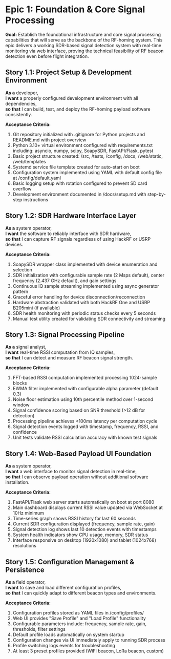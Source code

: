 # Epic 1: Foundation & Core Signal Processing

**Goal:** Establish the foundational infrastructure and core signal processing capabilities that will serve as the backbone of the RF-homing system. This epic delivers a working SDR-based signal detection system with real-time monitoring via web interface, proving the technical feasibility of RF beacon detection even before flight integration.

## Story 1.1: Project Setup & Development Environment

**As a** developer,  
**I want** a properly configured development environment with all dependencies,  
**so that** I can build, test, and deploy the RF-homing payload software consistently.

**Acceptance Criteria:**
1. Git repository initialized with .gitignore for Python projects and README.md with project overview
2. Python 3.10+ virtual environment configured with requirements.txt including: asyncio, numpy, scipy, SoapySDR, FastAPI/Flask, pytest
3. Basic project structure created: /src, /tests, /config, /docs, /web/static, /web/templates
4. Systemd service file template created for auto-start on boot
5. Configuration system implemented using YAML with default config file at /config/default.yaml
6. Basic logging setup with rotation configured to prevent SD card overflow
7. Development environment documented in /docs/setup.md with step-by-step instructions

## Story 1.2: SDR Hardware Interface Layer

**As a** system operator,  
**I want** the software to reliably interface with SDR hardware,  
**so that** I can capture RF signals regardless of using HackRF or USRP devices.

**Acceptance Criteria:**
1. SoapySDR wrapper class implemented with device enumeration and selection
2. SDR initialization with configurable sample rate (2 Msps default), center frequency (2.437 GHz default), and gain settings
3. Continuous IQ sample streaming implemented using async generator pattern
4. Graceful error handling for device disconnection/reconnection
5. Hardware abstraction validated with both HackRF One and USRP B205mini (if available)
6. SDR health monitoring with periodic status checks every 5 seconds
7. Manual test utility created for validating SDR connectivity and streaming

## Story 1.3: Signal Processing Pipeline

**As a** signal analyst,  
**I want** real-time RSSI computation from IQ samples,  
**so that** I can detect and measure RF beacon signal strength.

**Acceptance Criteria:**
1. FFT-based RSSI computation implemented processing 1024-sample blocks
2. EWMA filter implemented with configurable alpha parameter (default 0.3)
3. Noise floor estimation using 10th percentile method over 1-second window
4. Signal confidence scoring based on SNR threshold (>12 dB for detection)
5. Processing pipeline achieves <100ms latency per computation cycle
6. Signal detection events logged with timestamp, frequency, RSSI, and confidence
7. Unit tests validate RSSI calculation accuracy with known test signals

## Story 1.4: Web-Based Payload UI Foundation

**As a** system operator,  
**I want** a web interface to monitor signal detection in real-time,  
**so that** I can observe payload operation without additional software installation.

**Acceptance Criteria:**
1. FastAPI/Flask web server starts automatically on boot at port 8080
2. Main dashboard displays current RSSI value updated via WebSocket at 10Hz minimum
3. Time-series graph shows RSSI history for last 60 seconds
4. Current SDR configuration displayed (frequency, sample rate, gain)
5. Signal detection log shows last 10 detection events with timestamps
6. System health indicators show CPU usage, memory, SDR status
7. Interface responsive on desktop (1920x1080) and tablet (1024x768) resolutions

## Story 1.5: Configuration Management & Persistence

**As a** field operator,  
**I want** to save and load different configuration profiles,  
**so that** I can quickly adapt to different beacon types and environments.

**Acceptance Criteria:**
1. Configuration profiles stored as YAML files in /config/profiles/
2. Web UI provides "Save Profile" and "Load Profile" functionality
3. Configurable parameters include: frequency, sample rate, gain, thresholds, filter settings
4. Default profile loads automatically on system startup
5. Configuration changes via UI immediately apply to running SDR process
6. Profile switching logs events for troubleshooting
7. At least 3 preset profiles provided (WiFi beacon, LoRa beacon, custom)
